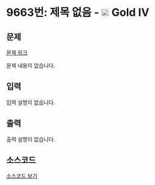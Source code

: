 # 9663번: 제목 없음 - <img src="https://static.solved.ac/tier_small/12.svg" style="height:20px" /> Gold IV

<!-- performance -->

<!-- 문제 제출 후 깃허브에 푸시를 했을 때 제출한 코드의 성능이 입력될 공간입니다.-->

<!-- end -->

## 문제

[문제 링크](https://boj.kr/9663)

문제 내용이 없습니다.

## 입력

입력 설명이 없습니다.

## 출력

출력 설명이 없습니다.

## 소스코드

[소스코드 보기](Main.java)